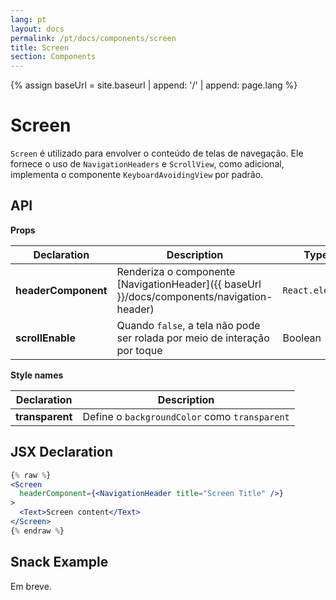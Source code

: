 ```yaml
---
lang: pt
layout: docs
permalink: /pt/docs/components/screen
title: Screen
section: Components
---
```

{% assign baseUrl = site.baseurl | append: '/' | append: page.lang %}

# Screen

`Screen` é utilizado para envolver o conteúdo de telas de navegação. Ele fornece o uso de `NavigationHeaders` e `ScrollView`, como adicional, implementa o componente `KeyboardAvoidingView` por padrão.

## API

**Props**

| Declaration  | Description  | Type  | Default
|--------------|--------------|-------|----------|
| **headerComponent** | Renderiza o componente [NavigationHeader]({{ baseUrl }}/docs/components/navigation-header) | `React.element` | null |
| **scrollEnable** | Quando `false`, a tela não pode ser rolada por meio de interação por toque | Boolean | true |

**Style names**

| Declaration | Description |
|-------------|-------------|
| **transparent** | Define o `backgroundColor` como `transparent` |

## JSX Declaration

``` jsx
{% raw %}
<Screen
  headerComponent={<NavigationHeader title="Screen Title" />}
>
  <Text>Screen content</Text>
</Screen>
{% endraw %}
```

## Snack Example

Em breve.
